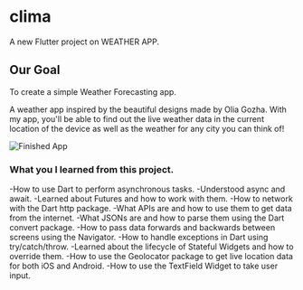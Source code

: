 # clima

A new Flutter project on WEATHER APP.

## Our Goal

To create a simple Weather Forecasting app.

A weather app inspired by the beautiful designs made by Olia Gozha. With my app, you'll be able to find out the live weather data in the current location of the device as well as the weather for any city you can think of!

![Finished App](https://github.com/londonappbrewery/Images/blob/master/clima-demo.gif)

### What you I learned from this project.

-How to use Dart to perform asynchronous tasks.
-Understood async and await.
-Learned about Futures and how to work with them.
-How to network with the Dart http package.
-What APIs are and how to use them to get data from the internet.
-What JSONs are and how to parse them using the Dart convert package.
-How to pass data forwards and backwards between screens using the Navigator.
-How to handle exceptions in Dart using try/catch/throw.
-Learned about the lifecycle of Stateful Widgets and how to override them.
-How to use the Geolocator package to get live location data for both iOS and Android.
-How to use the TextField Widget to take user input.
